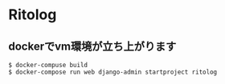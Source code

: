 # Ritolog

## dockerでvm環境が立ち上がります

```
$ docker-compuse build
$ docker-compose run web django-admin startproject ritolog
```
